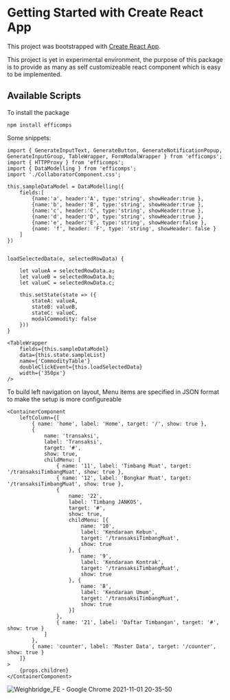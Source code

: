 # Getting Started with Create React App

This project was bootstrapped with [Create React App](https://github.com/facebook/create-react-app).

This project is yet in experimental environment, the purpose of this package is to provide as many as self customizeable react component which is easy to be implemented.

## Available Scripts


To install the package 

    npm install efficomps

Some snippets:

    import { GenerateInputText, GenerateButton, GenerateNotificationPopup, GenerateInputGroup, TableWrapper, FormModalWrapper } from 'efficomps';
    import { HTTPProxy } from 'efficomps';
    import { DataModelling } from 'efficomps';
    import './CollaboratorComponent.css';

    this.sampleDataModel = DataModelling({
        fields:[
            {name:'a', header:'A', type:'string', showHeader:true },
            {name:'b', header:'B', type:'string', showHeader:true },
            {name:'c', header:'C', type:'string', showHeader:true },
            {name:'d', header:'D', type:'string', showHeader:true },
            {name:'e', header:'E', type:'string', showHeader:false },
            {name: 'f', header: 'F', type: 'string', showHeader: false }
        ]
    })


    loadSelectedData(e, selectedRowData) {

        let valueA = selectedRowData.a;
        let valueB = selectedRowData.b;
        let valueC = selectedRowData.c;

        this.setState(state => ({
            stateA: valueA,
            stateB: valueB,
            stateC: valueC,
            modalCommodity: false
        }))
    }

    <TableWrapper
        fields={this.sampleDataModel}
        data={this.state.sampleList}
        name={'CommodityTable'}
        doubleClickEvent={this.loadSelectedData}
        width={'350px'}
    />

To build left navigation on layout, Menu items are specified in JSON format to make the setup is more configureable

    <ContainerComponent
        leftColumn={[
            { name: 'home', label: 'Home', target: '/', show: true },
            {
                name: 'transaksi',
                label: 'Transaksi',
                target: '#',
                show: true,
                childMenu: [
                    { name: '11', label: 'Timbang Muat', target: '/transaksiTimbangMuat', show: true }, 
                    { name: '12', label: 'Bongkar Muat', target: '/transaksiTimbangMuat', show: true }, 
                    {
                        name: '22',
                        label: 'Timbang JANKOS',
                        target: '#',
                        show: true,
                        childMenu: [{
                            name: '10',
                            label: 'Kendaraan Kebun',
                            target: '/transaksiTimbangMuat',
                            show: true
                        }, {
                            name: '9',
                            label: 'Kendaraan Kontrak',
                            target: '/transaksiTimbangMuat',
                            show: true
                        }, {
                            name: '8',
                            label: 'Kendaraan Umum',
                            target: '/transaksiTimbangMuat',
                            show: true
                        }]
                    }, 
                    { name: '21', label: 'Daftar Timbangan', target: '#', show: true }
                ]
            },
            { name: 'counter', label: 'Master Data', target: '/counter', show: true }
        ]}
    >
        {props.children}
    </ContainerComponent>


![Weighbridge_FE - Google Chrome 2021-11-01 20-35-50](https://user-images.githubusercontent.com/940036/139715076-0220f767-9483-4df7-a25a-40bea7f9e3af.gif)
